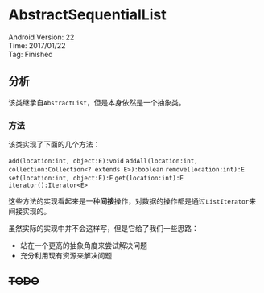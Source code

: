 # AbstractSequentialList

Android Version: 22  
Time: 2017/01/22  
Tag: Finished  

## 分析
该类继承自`AbstractList`，但是本身依然是一个抽象类。

### 方法
该类实现了下面的几个方法：  

`add(location:int, object:E):void`
`addAll(location:int, collection:Collection<? extends E>):boolean`
`remove(location:int):E`
`set(location:int, object:E):E`
`get(location:int):E`
`iterator():Iterator<E>`

这些方法的实现看起来是一种**间接**操作，对数据的操作都是通过`ListIterator`来间接实现的。  

虽然实际的实现中并不会这样写，但是它给了我们一些思路：
- 站在一个更高的抽象角度来尝试解决问题
- 充分利用现有资源来解决问题

## ~~TODO~~





